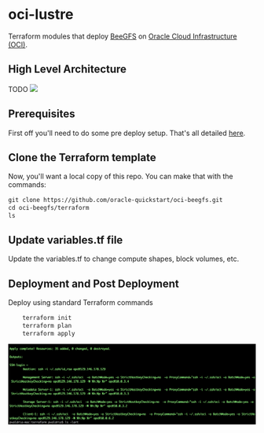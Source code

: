 # oci-lustre
Terraform modules that deploy [BeeGFS](https://www.beegfs.io/content/) on [Oracle Cloud Infrastructure (OCI)](https://cloud.oracle.com/en_US/cloud-infrastructure).

## High Level Architecture 
TODO
![](./images/Lustre_OCI_High_Level_Arch.jpeg)

## Prerequisites
First off you'll need to do some pre deploy setup.  That's all detailed [here](https://github.com/oracle/oci-quickstart-prerequisites).

## Clone the Terraform template
Now, you'll want a local copy of this repo.  You can make that with the commands:

    git clone https://github.com/oracle-quickstart/oci-beegfs.git
    cd oci-beegfs/terraform
    ls

## Update variables.tf file 
Update the variables.tf to change compute shapes, block volumes, etc. 

## Deployment and Post Deployment
Deploy using standard Terraform commands

        terraform init
        terraform plan
        terraform apply

![](./images/TF-apply.PNG)
